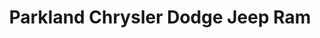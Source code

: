 ---
title: "Parkland Chrysler Dodge Jeep Ram"
url: /spruce-grove/parkland-chrysler-dodge-jeep-ram/
shop: car
---